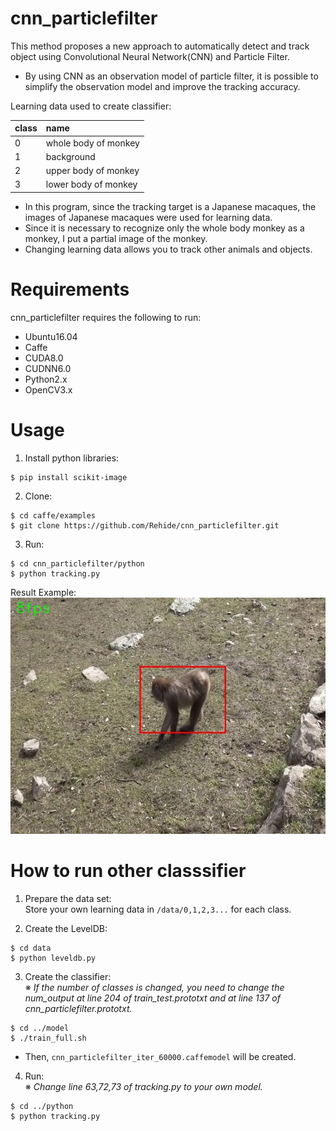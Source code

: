 # cnn_particlefilter  
This method proposes a new approach to automatically detect and track object using Convolutional Neural Network(CNN) and Particle Filter.  

- By using CNN as an observation model of particle filter, it is possible to simplify the observation model and improve the tracking accuracy.  

Learning data used to create classifier:  
 
|class|name|
|:---|:---|
|0|whole body of monkey|
|1|background|
|2|upper body of monkey|
|3|lower body of monkey|  

- In this program, since the tracking target is a Japanese macaques, the images of Japanese macaques were used for learning data.  
- Since it is necessary to recognize only the whole body monkey as a monkey, I put a partial image of the monkey.  
- Changing learning data allows you to track other animals and objects.  

# Requirements  
cnn_particlefilter requires the following to run:  

- Ubuntu16.04  
- Caffe  
- CUDA8.0  
- CUDNN6.0  
- Python2.x  
- OpenCV3.x  
# Usage  
1. Install python libraries:  
```
$ pip install scikit-image  
```  

2. Clone:  
```
$ cd caffe/examples  
$ git clone https://github.com/Rehide/cnn_particlefilter.git  
```  
3. Run:  
```
$ cd cnn_particlefilter/python  
$ python tracking.py
```  
Result Example:  
![Alt text](/python/frame.jpg)

# How to run other classsifier  
1. Prepare the data set:  
Store your own learning data in `/data/0,1,2,3...` for each class.

2. Create the LevelDB:  
```  
$ cd data  
$ python leveldb.py
```  

3. Create the classifier:  
※ *If the number of classes is changed, you need to change the num_output at line 204 of train_test.prototxt and at line 137 of cnn_particlefilter.prototxt.*  
```  
$ cd ../model  
$ ./train_full.sh 
```  

  - Then, `cnn_particlefilter_iter_60000.caffemodel` will be created.  

4. Run:  
※ *Change line 63,72,73 of tracking.py to your own model.*  
```  
$ cd ../python  
$ python tracking.py
```  
